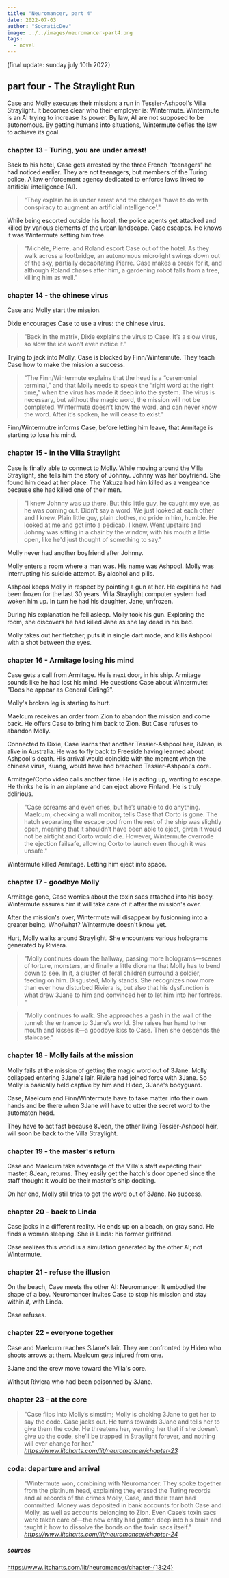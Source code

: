 ```yaml
---
title: "Neuromancer, part 4"
date: 2022-07-03
author: "SocraticDev"
image: ../../images/neuromancer-part4.png
tags:
  - novel
---
```

(final update: sunday july 10th 2022)
## part four - The Straylight Run

Case and Molly executes their mission: a run in Tessier-Ashpool's Villa Straylight. It becomes clear who their employer is: Wintermute. Wintermute is an AI trying to increase its power. By law, AI are not supposed to be autonomous. By getting humans into situations, Wintermute defies the law to achieve its goal.

### chapter 13 - Turing, you are under arrest!

Back to his hotel, Case gets arrested by the three French "teenagers" he had noticed earlier. They are not teenagers, but members of the Turing police. A law enforcement agency dedicated to enforce laws linked to artificial intelligence (AI).

> "They explain he is under arrest and the charges 'have to do with conspiracy to augment an artificial intelligence'."

While being escorted outside his hotel, the police agents get attacked and killed by various elements of the urban landscape. Case escapes. He knows it was Wintermute setting him free.

> "Michèle, Pierre, and Roland escort Case out of the hotel. As they walk across a footbridge, an autonomous microlight swings down out of the sky, partially decapitating Pierre. Case makes a break for it, and although Roland chases after him, a gardening robot falls from a tree, killing him as well."

### chapter 14 - the chinese virus

Case and Molly start the mission.

Dixie encourages Case to use a virus: the chinese virus.

> "Back in the matrix, Dixie explains the virus to Case. It’s a slow virus, so slow the ice won’t even notice it."

Trying to jack into Molly, Case is blocked by Finn/Wintermute. They teach Case how to make the mission a success.

> "The Finn/Wintermute explains that the head is a “ceremonial terminal,” and that Molly needs to speak the “right word at the right time,” when the virus has made it deep into the system. The virus is necessary, but without the magic word, the mission will not be completed. Wintermute doesn’t know the word, and can never know the word. After it’s spoken, he will cease to exist."

Finn/Wintermutre informs Case, before letting him leave, that Armitage is starting to lose his mind.

### chapter 15 - in the Villa Straylight

Case is finally able to connect to Molly. While moving around the Villa Straylight, she tells him the story of Johnny. Johnny was her boyfriend. She found him dead at her place. The Yakuza had him killed as a vengeance because she had killed one of their men.

> "I knew Johnny was up there. But this little guy, he caught my eye, as he was coming out. Didn't say a word. We just looked at each other and I knew. Plain little guy, plain clothes, no pride in him, humble. He looked at me and got into a pedicab. I knew. Went upstairs and Johnny was sitting in a chair by the window, with his mouth a little open, like he'd just thought of something to say."

Molly never had another boyfriend after Johnny.

Molly enters a room where a man was. His name was Ashpool. Molly was interrupting his suicide attempt. By alcohol and pills.

Ashpool keeps Molly in respect by pointing a gun at her. He explains he had been frozen for the last 30 years. Villa Straylight computer system had woken him up. In turn he had his daughter, Jane, unfrozen.

During his explanation he fell asleep. Molly took his gun. Exploring the room, she discovers he had killed Jane as she lay dead in his bed.

Molly takes out her fletcher, puts it in single dart mode, and kills Ashpool with a shot between the eyes.

### chapter 16 - Armitage losing his mind

Case gets a call from Armitage. He is next door, in his ship. Armitage sounds like he had lost his mind. He questions Case about Wintermute: "Does he appear as General Girling?".

Molly's broken leg is starting to hurt.

Maelcum receives an order from Zion to abandon the mission and come back. He offers Case to bring him back to Zion. But Case refuses to abandon Molly.

Connected to Dixie, Case learns that another Tessier-Ashpool heir, 8Jean, is alive in Australia. He was to fly back to Freeside having learned about Ashpool's death. His arrival would coincide with the moment when the chinese virus, Kuang, would have had breached Tessier-Ashpool's core.

Armitage/Corto video calls another time. He is acting up, wanting to escape. He thinks he is in an airplane and can eject above Finland. He is truly delirious.

> "Case screams and even cries, but he’s unable to do anything. Maelcum, checking a wall monitor, tells Case that Corto is gone. The hatch separating the escape pod from the rest of the ship was slightly open, meaning that it shouldn’t have been able to eject, given it would not be airtight and Corto would die. However, Wintermute overrode the ejection failsafe, allowing Corto to launch even though it was unsafe."

Wintermute killed Armitage. Letting him eject into space.

### chapter 17 - goodbye Molly

Armitage gone, Case worries about the toxin sacs attached into his body. Wintermute assures him it will take care of it after the mission's over.

After the mission's over, Wintermute will disappear by fusionning into a greater being. Who/what? Wintermute doesn't know yet.

Hurt, Molly walks around Straylight. She encounters various holograms generated by Riviera.

> "Molly continues down the hallway, passing more holograms—scenes of torture, monsters, and finally a little diorama that Molly has to bend down to see. In it, a cluster of feral children surround a soldier, feeding on him. Disgusted, Molly stands. She recognizes now more than ever how disturbed Riviera is, but also that his dysfunction is what drew 3Jane to him and convinced her to let him into her fortress. "

> "Molly continues to walk. She approaches a gash in the wall of the tunnel: the entrance to 3Jane’s world. She raises her hand to her mouth and kisses it—a goodbye kiss to Case. Then she descends the staircase."

### chapter 18 - Molly fails at the mission

Molly fails at the mission of getting the magic word out of 3Jane. Molly collapsed entering 3Jane's lair. Riviera had joined force with 3Jane. So Molly is basically held captive by him and Hideo, 3Jane's bodyguard.

Case, Maelcum and Finn/Wintermute have to take matter into their own hands and be there when 3Jane will have to utter the secret word to the automaton head.

They have to act fast because 8Jean, the other living Tessier-Ashpool heir, will soon be back to the Villa Straylight.

### chapter 19 - the master's return

Case and Maelcum take advantage of the Villa's staff expecting their master, 8Jean, returns. They easily get the hatch's door opened since the staff thought it would be their master's ship docking.

On her end, Molly still tries to get the word out of 3Jane. No success.

### chapter 20 - back to Linda

Case jacks in a different reality. He ends up on a beach, on gray sand. He finds a woman sleeping. She is Linda: his former girlfriend.

Case realizes this world is a simulation generated by the other AI; not Wintermute.

### chapter 21 - refuse the illusion

On the beach, Case meets the other AI: Neuromancer. It embodied the shape of a boy. Neuromancer invites Case to stop his mission and stay within _it_, with Linda.

Case refuses.

### chapter 22 - everyone together

Case and Maelcum reaches 3Jane's lair. They are confronted by Hideo who shoots arrows at them. Maelcum gets injured from one.

3Jane and the crew move toward the Villa's core.

Without Riviera who had been poisonned by 3Jane.

### chapter 23 - at the core

> "Case flips into Molly’s simstim; Molly is choking 3Jane to get her to say the code. Case jacks out. He turns towards 3Jane and tells her to give them the code. He threatens her, warning her that if she doesn’t give up the code, she’ll be trapped in Straylight forever, and nothing will ever change for her." <cite>https://www.litcharts.com/lit/neuromancer/chapter-23</cite>

### coda: departure and arrival

> "Wintermute won, combining with Neuromancer. They spoke together from the platinum head, explaining they erased the Turing records and all records of the crimes Molly, Case, and their team had committed. Money was deposited in bank accounts for both Case and Molly, as well as accounts belonging to Zion. Even Case’s toxin sacs were taken care of—the new entity had gotten deep into his brain and taught it how to dissolve the bonds on the toxin sacs itself." <cite>https://www.litcharts.com/lit/neuromancer/chapter-24</cite>


##### sources

https://www.litcharts.com/lit/neuromancer/chapter-{13:24}

